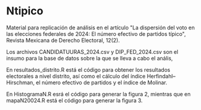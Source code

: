 # Ntipico
Material para replicación de análisis en el artículo "La dispersión del voto en las elecciones federales de 2024: El número efectivo de partidos típico", Revista Mexicana de Derecho Electoral, 12(2).

Los archivos CANDIDATUURAS_2024.csv y DIP_FED_2024.csv son  el insumo para la base de datos sobre la que se lleva a cabo el anális,

En resultados_distrito.R está el código para obtener los resultados electorales a nivel distrito, así como el cálculo del índice Herfindahl–Hirschman, el número efectivo de partidos y el índice de Molinar.

En HistogramaN.R esrá el código para generar la figura 2, mientras que en mapaN20024.R está el código para generar la figura 3.
